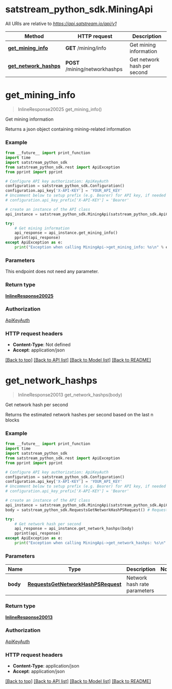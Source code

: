 # satstream_python_sdk.MiningApi

All URIs are relative to *https://api.satstream.io/api/v1*

Method | HTTP request | Description
------------- | ------------- | -------------
[**get_mining_info**](MiningApi.md#get_mining_info) | **GET** /mining/info | Get mining information
[**get_network_hashps**](MiningApi.md#get_network_hashps) | **POST** /mining/networkhashps | Get network hash per second

# **get_mining_info**
> InlineResponse20025 get_mining_info()

Get mining information

Returns a json object containing mining-related information

### Example
```python
from __future__ import print_function
import time
import satstream_python_sdk
from satstream_python_sdk.rest import ApiException
from pprint import pprint

# Configure API key authorization: ApiKeyAuth
configuration = satstream_python_sdk.Configuration()
configuration.api_key['X-API-KEY'] = 'YOUR_API_KEY'
# Uncomment below to setup prefix (e.g. Bearer) for API key, if needed
# configuration.api_key_prefix['X-API-KEY'] = 'Bearer'

# create an instance of the API class
api_instance = satstream_python_sdk.MiningApi(satstream_python_sdk.ApiClient(configuration))

try:
    # Get mining information
    api_response = api_instance.get_mining_info()
    pprint(api_response)
except ApiException as e:
    print("Exception when calling MiningApi->get_mining_info: %s\n" % e)
```

### Parameters
This endpoint does not need any parameter.

### Return type

[**InlineResponse20025**](InlineResponse20025.md)

### Authorization

[ApiKeyAuth](../README.md#ApiKeyAuth)

### HTTP request headers

 - **Content-Type**: Not defined
 - **Accept**: application/json

[[Back to top]](#) [[Back to API list]](../README.md#documentation-for-api-endpoints) [[Back to Model list]](../README.md#documentation-for-models) [[Back to README]](../README.md)

# **get_network_hashps**
> InlineResponse20013 get_network_hashps(body)

Get network hash per second

Returns the estimated network hashes per second based on the last n blocks

### Example
```python
from __future__ import print_function
import time
import satstream_python_sdk
from satstream_python_sdk.rest import ApiException
from pprint import pprint

# Configure API key authorization: ApiKeyAuth
configuration = satstream_python_sdk.Configuration()
configuration.api_key['X-API-KEY'] = 'YOUR_API_KEY'
# Uncomment below to setup prefix (e.g. Bearer) for API key, if needed
# configuration.api_key_prefix['X-API-KEY'] = 'Bearer'

# create an instance of the API class
api_instance = satstream_python_sdk.MiningApi(satstream_python_sdk.ApiClient(configuration))
body = satstream_python_sdk.RequestsGetNetworkHashPSRequest() # RequestsGetNetworkHashPSRequest | Network hash rate parameters

try:
    # Get network hash per second
    api_response = api_instance.get_network_hashps(body)
    pprint(api_response)
except ApiException as e:
    print("Exception when calling MiningApi->get_network_hashps: %s\n" % e)
```

### Parameters

Name | Type | Description  | Notes
------------- | ------------- | ------------- | -------------
 **body** | [**RequestsGetNetworkHashPSRequest**](RequestsGetNetworkHashPSRequest.md)| Network hash rate parameters | 

### Return type

[**InlineResponse20013**](InlineResponse20013.md)

### Authorization

[ApiKeyAuth](../README.md#ApiKeyAuth)

### HTTP request headers

 - **Content-Type**: application/json
 - **Accept**: application/json

[[Back to top]](#) [[Back to API list]](../README.md#documentation-for-api-endpoints) [[Back to Model list]](../README.md#documentation-for-models) [[Back to README]](../README.md)

